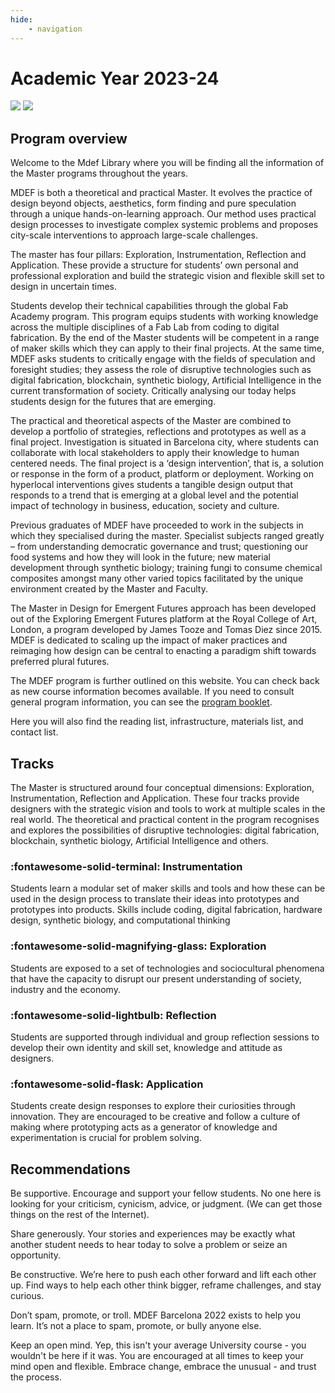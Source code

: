 ```yaml
---
hide:
    - navigation
---
```


# Academic Year 2023-24

![](/assets/images/people-working.jpg)
![](image/mdef_main.jpg)

## Program overview

Welcome to the Mdef Library where you will be finding all the information of the Master programs throughout the years.

MDEF is both a theoretical and practical Master. It evolves the practice of design beyond objects, aesthetics, form finding and pure speculation through a unique hands-on-learning approach. Our method uses practical design processes to investigate complex systemic problems and proposes city-scale interventions to approach large-scale challenges.

The master has four pillars: Exploration, Instrumentation, Reflection and Application. These provide a structure for students’ own personal and professional exploration and build the strategic vision and flexible skill set to design in uncertain times.

Students develop their technical capabilities through the global Fab Academy program. This program equips students with working knowledge across the multiple disciplines of a Fab Lab from coding to digital fabrication. By the end of the Master students will be competent in a range of maker skills which they can apply to their final projects. At the same time, MDEF asks students to critically engage with the fields of speculation and foresight studies; they assess the role of disruptive technologies such as digital fabrication, blockchain, synthetic biology, Artificial Intelligence in the current transformation of society. Critically analysing our today helps students design for the futures that are emerging.

The practical and theoretical aspects of the Master are combined to develop a portfolio of strategies, reflections and prototypes as well as a final project. Investigation is situated in Barcelona city, where students can collaborate with local stakeholders to apply their knowledge to human centered needs. The final project is a ‘design intervention’, that is, a solution or response in the form of a product, platform or deployment. Working on hyperlocal interventions gives students a tangible design output that responds to a trend that is emerging at a global level and the potential impact of technology in business, education, society and culture.

Previous graduates of MDEF have proceeded to work in the subjects in which they specialised during the master. Specialist subjects ranged greatly – from understanding democratic governance and trust; questioning our food systems and how they will look in the future; new material development through synthetic biology; training fungi to consume chemical composites amongst many other varied topics facilitated by the unique environment created by the Master and Faculty.

The Master in Design for Emergent Futures approach has been developed out of the Exploring Emergent Futures platform at the Royal College of Art, London, a program developed by James Tooze and Tomas Diez since 2015. MDEF is dedicated to scaling up the impact of maker practices and reimaging how design can be central to enacting a paradigm shift towards preferred plural futures.  

The MDEF program is further outlined on this website. You can check back as new course information becomes available. If you need to consult general program information, you can see the [program booklet](https://iaac.net/wp-content/uploads/2022/11/MDEF-Booklet.pdf).

Here you will also find the reading list, infrastructure, materials list, and contact list.

## Tracks

The Master is structured around four conceptual dimensions: Exploration, Instrumentation, Reflection and Application. These four tracks provide designers with the strategic vision and tools to work at multiple scales in the real world. The theoretical and practical content in the program recognises and explores the possibilities of disruptive technologies: digital fabrication, blockchain, synthetic biology, Artificial Intelligence and others.

### :fontawesome-solid-terminal: Instrumentation

Students learn a modular set of maker skills and tools and how these can be used in the design process to translate their ideas into prototypes and prototypes into products. Skills include coding, digital fabrication, hardware design, synthetic biology, and computational thinking

### :fontawesome-solid-magnifying-glass: Exploration

Students are exposed to a set of technologies and sociocultural phenomena that have the capacity to disrupt our present understanding of society, industry and the economy.

### :fontawesome-solid-lightbulb: Reflection

Students are supported through individual and group reflection sessions to develop their own identity and skill set, knowledge and attitude as designers.

### :fontawesome-solid-flask: Application

Students create design responses to explore their curiosities through innovation. They are encouraged to be creative and follow a culture of making where prototyping acts as a generator of knowledge and experimentation is crucial for problem solving.

## Recommendations

Be supportive. Encourage and support your fellow students. No one here is looking for your criticism, cynicism, advice, or judgment. (We can get those things on the rest of the Internet).

Share generously. Your stories and experiences may be exactly what another student needs to hear today to solve a problem or seize an opportunity.

Be constructive. We’re here to push each other forward and lift each other up. Find ways to help each other think bigger, reframe challenges, and stay curious.

Don’t spam, promote, or troll.  MDEF Barcelona 2022 exists to help you learn. It’s not a place to spam, promote, or bully anyone else.

Keep an open mind. Yep, this isn't your average University course - you wouldn't be here if it was. You are encouraged at all times to keep your mind open and flexible. Embrace change, embrace the unusual - and trust the process.
